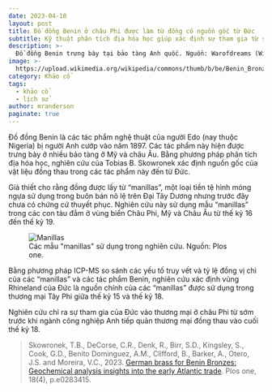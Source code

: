 ```yaml
---
date: 2023-04-18
layout: post
title: Đồ đồng Benin ở châu Phi được làm từ đồng có nguồn gốc từ Đức
subtitle: Kỹ thuật phân tích địa hóa học giúp xác định sự tham gia từ sớm của Đức vào thương mại trên Đại Tây Dương.
description: >-
  Đồ đồng Benin trưng bày tại bảo tàng Anh quốc. Nguồn: Warofdreams (Wikipedia)
image: >-
  https://upload.wikimedia.org/wikipedia/commons/thumb/b/be/Benin_Bronzes.jpg/1920px-Benin_Bronzes.jpg
category: Khảo cổ
tags:
  - khảo cổ
  - lịch sử
author: mranderson
paginate: true
---
```


Đồ đồng Benin là các tác phẩm nghệ thuật của người Edo (nay thuộc Nigeria) bị người Anh cướp vào năm 1897. Các tác phẩm này hiện được trưng bày ở nhiều bảo tàng ở Mỹ và châu Âu. Bằng phương pháp phân tích địa hóa học, nghiên cứu của Tobias B. Skowronek xác định nguồn gốc của vật liệu đồng thau trong các tác phẩm này đến từ Đức.

Giả thiết cho rằng đồng được lấy từ “manillas”, một loại tiền tệ hình móng ngựa sử dụng trong buôn bán nô lệ trên Đại Tây Dương nhưng trước đây chưa có chứng cứ thuyết phục. Nghiên cứu này sử dụng mẫu “manillas” trong các con tàu đắm ở vùng biển Châu Phi, Mỹ và Châu Âu từ thế kỷ 16 đến thế kỷ 19.

<figure>
  <img src="https://journals.plos.org/plosone/article/figure/image?size=large&id=10.1371/journal.pone.0283415.g001" alt="Manillas">
  <figcaption>Các mẫu "manillas" sử dụng trong nghiên cứu. Nguồn: Plos one.</figcaption>
</figure>


Bằng phương pháp ICP-MS so sánh các yếu tố truy vết và tỷ lệ đồng vị chì của các “manillas” và các tác phẩm Benin, nghiên cứu xác định vủng Rhineland của Đức là nguồn chính của các “manillas” được sử dụng trong thương mại Tây Phi giữa thế kỷ 15 và thế kỷ 18. 

Nghiên cứu chỉ ra sự tham gia của Đức vào thương mại ở châu Phi từ sớm trước khi ngành công nghiệp Anh tiếp quản thương mại đồng thau vào cuối thế kỷ 18.

> Skowronek, T.B., DeCorse, C.R., Denk, R., Birr, S.D., Kingsley, S., Cook, G.D., Benito Dominguez, A.M., Clifford, B., Barker, A., Otero, J.S. and Moreira, V.C., 2023. [German brass for Benin Bronzes: Geochemical analysis insights into the early Atlantic trade](https://doi.org/10.1371/journal.pone.0283415). Plos one, 18(4), p.e0283415.




